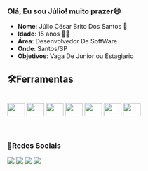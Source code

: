 ### Olá, Eu sou Júlio! muito prazer😄

- **Nome**: Júlio César Brito Dos Santos 👦
- **Idade**: 15 anos 🎈🎉
- **Área**: Desenvolvedor De SoftWare
- **Onde**: Santos/SP
- **Objetivos**: Vaga De Junior ou Estagiario

## 🛠Ferramentas

  <div style="display: inline_block"><br>
 <img align="center" height="30" width="40" img src="https://cdn.jsdelivr.net/gh/devicons/devicon/icons/csharp/csharp-original.svg" />
 <img align="center" height="30" width="40" img src="https://cdn.jsdelivr.net/gh/devicons/devicon/icons/dot-net/dot-net-original-wordmark.svg" />
 <img align="center" height="30" width="40" img src="https://cdn.jsdelivr.net/gh/devicons/devicon/icons/express/express-original.svg" /> 
 <img align="center" height="30" width="40" img src="https://cdn.jsdelivr.net/gh/devicons/devicon/icons/javascript/javascript-original.svg" />
 <img align="center" height="30" width="40" img src="https://cdn.jsdelivr.net/gh/devicons/devicon/icons/linkedin/linkedin-original-wordmark.svg" />
 <img align="center" height="30" width="40" img src="https://cdn.jsdelivr.net/gh/devicons/devicon/icons/mysql/mysql-original-wordmark.svg" />
 <img align="center" height="30" width="40" img src="https://cdn.jsdelivr.net/gh/devicons/devicon/icons/mongodb/mongodb-original-wordmark.svg" />

 </div>
  <br></br>
  
 ### 🎇Redes Sociais
  
  <div>
    <a href="https://instagram.com/zjulkerz" target="_blank"><img src="https://img.shields.io/badge/-Instagram-%23E4405F?style=for-the-badge&logo=instagram&logoColor=white" target="_blank"></a>
    <a href = "mailto:julio10cbsantos@gmail.com"><img src="https://img.shields.io/badge/-Gmail-%23333?style=for-the-badge&logo=gmail&logoColor=white" target="_blank"></a>
  <a href="https://www.linkedin.com/in/júlio-césar-brito-dos-santos-5886b6231" target="_blank"><img src="https://img.shields.io/badge/-LinkedIn-%230077B5?style=for-the-badge&logo=linkedin&logoColor=white" target="_blank"></a> 
   <a href="13 98873-1454" target="_blank"><img src="https://img.shields.io/badge/WhatsApp-25D366?style=for-the-badge&logo=whatsapp&logoColor=white" target="_blank"></a>
  </div>
